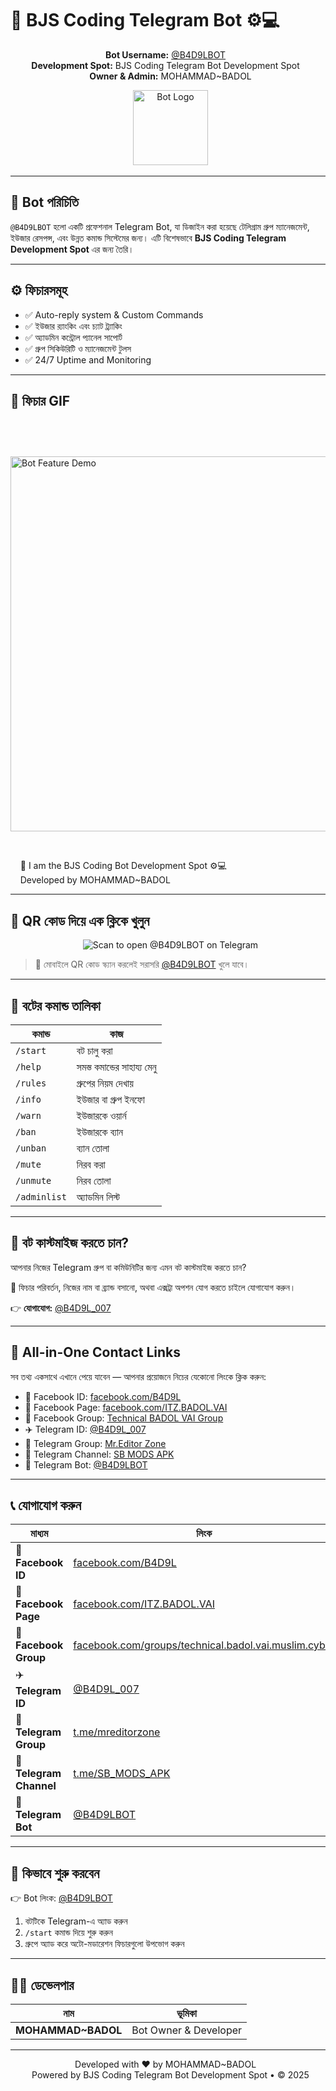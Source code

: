 # 🤖 BJS Coding Telegram Bot ⚙️💻

<p align="center">
  <strong>Bot Username:</strong> <a href="https://t.me/B4D9LBOT">@B4D9LBOT</a>  
  <br />
  <strong>Development Spot:</strong> BJS Coding Telegram Bot Development Spot  
  <br />
  <strong>Owner & Admin:</strong> MOHAMMAD~BADOL
</p>

<p align="center">
  <img src="https://i.imgur.com/EPgCOnR.jpeg" alt="Bot Logo" width="120" />
</p>

---

## 📌 Bot পরিচিতি

`@B4D9LBOT` হলো একটি প্রফেশনাল Telegram Bot, যা ডিজাইন করা হয়েছে টেলিগ্রাম গ্রুপ ম্যানেজমেন্ট, ইউজার রেসপন্স, এবং উন্নত কমান্ড সিস্টেমের জন্য। এটি বিশেষভাবে **BJS Coding Telegram Development Spot** এর জন্য তৈরি।

---

## ⚙️ ফিচারসমূহ

- ✅ Auto-reply system & Custom Commands  
- ✅ ইউজার র‍্যাংকিং এবং চ্যাট ট্র্যাকিং  
- ✅ অ্যাডমিন কন্ট্রোল প্যানেল সাপোর্ট  
- ✅ গ্রুপ সিকিউরিটি ও ম্যানেজমেন্ট টুলস  
- ✅ 24/7 Uptime and Monitoring  

---

## 🎥 ফিচার GIF

<p align="center" style="position: relative; display: inline-block;">

  <img src="https://media.giphy.com/media/v1.Y2lkPTc5MGI3NjExMXRxbDZ6ODAxZHQ4ZDN2djh6MmRxNzE4Zjh2anA1Zmt2dWluZDNraCZlcD12MV9naWZzX3NlYXJjaCZjdD1n/RbDKaczqWovIugyJtK/giphy.gif" width="600" alt="Bot Feature Demo" />

  <div style="
    position: absolute;
    top: 10px;
    left: 50%;
    transform: translateX(-50%);
    color: white;
    font-weight: bold;
    font-size: 22px;
    text-shadow: 2px 2px 6px rgba(0,0,0,0.8);
    pointer-events: none;
    user-select: none;
    line-height: 1.2;
  ">
    🤖 I am the BJS Coding Bot Development Spot ⚙️💻<br />
    Developed by MOHAMMAD~BADOL
  </div>

</p>

---

## 📱 QR কোড দিয়ে এক ক্লিকে খুলুন

<p align="center">
  <img src="https://api.qrserver.com/v1/create-qr-code/?size=180x180&data=https://t.me/B4D9LBOT" alt="Scan to open @B4D9LBOT on Telegram" />
</p>

> 📲 মোবাইলে QR কোড স্ক্যান করলেই সরাসরি [@B4D9LBOT](https://t.me/B4D9LBOT) খুলে যাবে।

---

## 💬 বটের কমান্ড তালিকা

| কমান্ড | কাজ |
|--------|-----|
| `/start` | বট চালু করা |
| `/help` | সমস্ত কমান্ডের সাহায্য মেনু |
| `/rules` | গ্রুপের নিয়ম দেখায় |
| `/info` | ইউজার বা গ্রুপ ইনফো |
| `/warn` | ইউজারকে ওয়ার্ন |
| `/ban` | ইউজারকে ব্যান |
| `/unban` | ব্যান তোলা |
| `/mute` | নিরব করা |
| `/unmute` | নিরব তোলা |
| `/adminlist` | অ্যাডমিন লিস্ট |

---

## 🧩 বট কাস্টমাইজ করতে চান?

আপনার নিজের Telegram গ্রুপ বা কমিউনিটির জন্য এমন বট কাস্টমাইজ করতে চান?

📌 ফিচার পরিবর্তন, নিজের নাম বা ব্র্যান্ড বসানো, অথবা এক্সট্রা অপশন যোগ করতে চাইলে যোগাযোগ করুন।

👉 **যোগাযোগ:** [@B4D9L_007](https://t.me/B4D9L_007)

---

## 🔗 All-in-One Contact Links

সব তথ্য একসাথে এখানে পেয়ে যাবেন — আপনার প্রয়োজনে নিচের যেকোনো লিংকে ক্লিক করুন:

- 📘 Facebook ID: [facebook.com/B4D9L](https://www.facebook.com/B4D9L)
- 📄 Facebook Page: [facebook.com/ITZ.BADOL.VAI](https://www.facebook.com/ITZ.BADOL.VAI)
- 👥 Facebook Group: [Technical BADOL VAI Group](https://facebook.com/groups/technical.badol.vai.muslim.cyber/)
- ✈️ Telegram ID: [@B4D9L_007](https://t.me/B4D9L_007)
- 💬 Telegram Group: [Mr.Editor Zone](https://t.me/mreditorzone)
- 📢 Telegram Channel: [SB MODS APK](https://t.me/SB_MODS_APK)
- 🤖 Telegram Bot: [@B4D9LBOT](https://t.me/B4D9LBOT)

---

## 📞 যোগাযোগ করুন

| মাধ্যম | লিংক |
|--------|------|
| 📘 **Facebook ID** | [facebook.com/B4D9L](https://www.facebook.com/B4D9L) |
| 📄 **Facebook Page** | [facebook.com/ITZ.BADOL.VAI](https://www.facebook.com/ITZ.BADOL.VAI) |
| 👥 **Facebook Group** | [facebook.com/groups/technical.badol.vai.muslim.cyber](https://facebook.com/groups/technical.badol.vai.muslim.cyber/) |
| ✈️ **Telegram ID** | [@B4D9L_007](https://t.me/B4D9L_007) |
| 💬 **Telegram Group** | [t.me/mreditorzone](https://t.me/mreditorzone) |
| 📢 **Telegram Channel** | [t.me/SB_MODS_APK](https://t.me/SB_MODS_APK) |
| 🤖 **Telegram Bot** | [@B4D9LBOT](https://t.me/B4D9LBOT) |

---

## 🚀 কিভাবে শুরু করবেন

👉 Bot লিংক: [@B4D9LBOT](https://t.me/B4D9LBOT)

1. বটটিকে Telegram-এ অ্যাড করুন  
2. `/start` কমান্ড দিয়ে শুরু করুন  
3. গ্রুপে অ্যাড করে অটো-মডারেশন ফিচারগুলো উপভোগ করুন  

---

## 👨‍💻 ডেভেলপার

| নাম | ভূমিকা |
|-----|--------|
| **MOHAMMAD~BADOL** | Bot Owner & Developer |

---

<p align="center">
  Developed with ❤️ by MOHAMMAD~BADOL  
  <br />
  Powered by BJS Coding Telegram Bot Development Spot • © 2025
</p>
